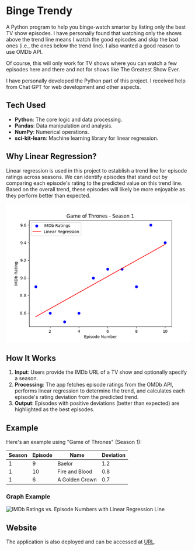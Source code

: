 # Binge Trendy

A Python program to help you binge-watch smarter by listing only the best TV show episodes.
I have personally found that watching only the shows above the trend line means I watch the good episodes and skip the bad ones (i.e., the ones below the trend line). I also wanted a good reason to use OMDb API.

Of course, this will only work for TV shows where you can watch a few episodes here and there and not for shows like The Greatest Show Ever.

I have personally developed the Python part of this project. I received help from Chat GPT for web development and other aspects.

## Tech Used

- **Python**: The core logic and data processing.
- **Pandas**: Data manipulation and analysis.
- **NumPy**: Numerical operations.
- **sci-kit-learn**: Machine learning library for linear regression.

## Why Linear Regression?

Linear regression is used in this project to establish a trend line for episode ratings across seasons. We can identify episodes that stand out by comparing each episode's rating to the predicted value on this trend line. Based on the overall trend, these episodes will likely be more enjoyable as they perform better than expected.

![ALt text](/images/Figure_1.png)

## How It Works

1. **Input**: Users provide the IMDb URL of a TV show and optionally specify a season.
2. **Processing**: The app fetches episode ratings from the OMDb API, performs linear regression to determine the trend, and calculates each episode's rating deviation from the predicted trend.
3. **Output**: Episodes with positive deviations (better than expected) are highlighted as the best episodes.

## Example

Here's an example using "Game of Thrones" (Season 1):

| Season | Episode | Name              | Deviation |
|--------|---------|-------------------|-----------|
| 1      | 9       | Baelor            | 1.2       |
| 1      | 10      | Fire and Blood    | 0.8       |
| 1      | 6       | A Golden Crown    | 0.7       |

### Graph Example

![IMDb Ratings vs. Episode Numbers with Linear Regression Line](static/example_graph.png)

## Website

The application is also deployed and can be accessed at [URL](http://bingetrendy.com).
